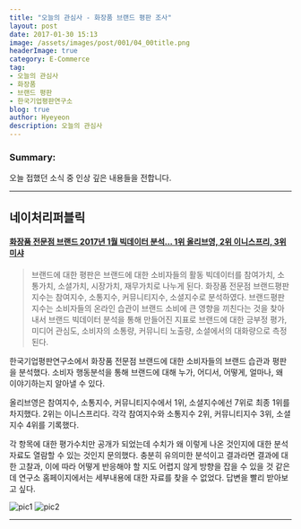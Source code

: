 ```yaml
---
title: "오늘의 관심사 - 화장품 브랜드 평판 조사"
layout: post
date: 2017-01-30 15:13
image: /assets/images/post/001/04_00title.png
headerImage: true
category: E-Commerce
tag:
- 오늘의 관심사
- 화장품
- 브랜드 평판
- 한국기업평판연구소
blog: true
author: Hyeyeon
description: 오늘의 관심사
---
```


### Summary:

오늘 접했던 소식 중 인상 깊은 내용들을 전합니다.

---

## 네이처리퍼블릭

#### [화장품 전문점 브랜드 2017년 1월 빅데이터 분석... 1위 올리브영, 2위 이니스프리, 3위 미샤](http://www.rekorea.net/bbs/board.php?bo_table=repu6&wr_id=336&sfl=wr_subject&stx=%ED%99%94%EC%9E%A5%ED%92%88&sop=and)

> 브랜드에 대한 평판은 브랜드에 대한 소비자들의 활동 빅데이터를 참여가치, 소통가치, 소셜가치, 시장가치, 재무가치로 나누게 된다. 화장품 전문점  브랜드평판지수는 참여지수, 소통지수, 커뮤니티지수, 소셜지수로 분석하였다.  브랜드평판지수는 소비자들의 온라인 습관이 브랜드 소비에 큰 영향을 끼친다는 것을 찾아내서  브랜드 빅데이터 분석을 통해 만들어진 지표로  브랜드에 대한 긍부정 평가, 미디어 관심도, 소비자의  소통량, 커뮤니티 노출량, 소셜에서의 대화량으로 측정된다.

한국기업평판연구소에서 화장품 전문점 브랜드에 대한 소비자들의 브랜드 습관과 평판을 분석했다. 소비자 행동분석을 통해 브랜드에 대해 누가, 어디서, 어떻게, 얼마나, 왜 이야기하는지 알아낼 수 있다.

올리브영은 참여지수, 소통지수, 커뮤니티지수에서 1위, 소셜지수에선 7위로 최종 1위를 차지했다. 2위는 이니스프리다. 각각 참여지수와 소통지수 2위, 커뮤니티지수 3위, 소셜지수 4위를 기록했다.

각 항목에 대한 평가수치만 공개가 되었는데 수치가 왜 이렇게 나온 것인지에 대한 분석자료도 열람할 수 있는 것인지 문의했다. 충분히 유의미한 분석이고 결과라면 결과에 대한 고찰과, 이에 따라 어떻게 반응해야 할 지도 어렵지 않게 방향을 잡을 수 있을 것 같은데 연구소 홈페이지에서는 세부내용에 대한 자료를 찾을 수 없었다. 답변을 빨리 받아보고 싶다.

![pic1](/assets/images/post/001/33_01.jpg)
![pic2](/assets/images/post/001/33_02.jpg)

---

